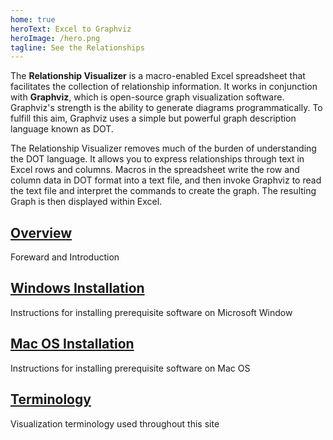```yaml
---
home: true
heroText: Excel to Graphviz
heroImage: /hero.png
tagline: See the Relationships
---
```


The  **Relationship Visualizer** is a macro-enabled Excel spreadsheet that facilitates the collection of relationship information. It works in conjunction with **Graphviz**, which is open-source graph visualization software. Graphviz's strength is the ability to generate diagrams programmatically. To fulfill this aim, Graphviz uses a simple but powerful graph description language known as DOT.

The Relationship Visualizer removes much of the burden of understanding the DOT language. It allows you to express relationships through text in Excel rows and columns. Macros in the spreadsheet write the row and column data in DOT format into a text file, and then invoke Graphviz to read the text file and interpret the commands to create the graph. The resulting Graph is then displayed within Excel.

<div class="features">

  <div class="feature" id="overview">
    <h2><a href="./overview">Overview</a></h2>
    <p>Foreward and Introduction</p>
  </div>

  <div class="feature" id="install-win">
    <h2><a href="./install-win">Windows Installation</a></h2>
    <p>Instructions for installing prerequisite software on Microsoft Window</p>
  </div>

  <div class="feature" id="install-mac">
    <h2><a href="./install-mac">Mac OS Installation</a></h2>
    <p>Instructions for installing prerequisite software on Mac OS</p>
  </div>

  <div class="feature" id="terminology">
    <h2><a href="./terminology">Terminology</a></h2>
    <p>Visualization terminology used throughout this site</p>
  </div>
</div>

